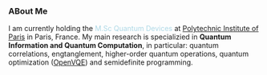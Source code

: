 ### ABout Me
I am currently holding the <span style="color:lightblue">M.Sc Quantum Devices</span> at [Polytechnic Institute of Paris](https://www.ip-paris.fr) in Paris, France.
My main research is specializied in **Quantum Information and Quantum Computation**, in particular: quantum correlations, engtanglement, higher-order quantum operations, quantum optimization ([OpenVQE](https://arxiv.org/abs/2206.08798)) and semidefinite programming.

<!--
**huybinhtr/huybinhtr** is a ✨ _special_ ✨ repository because its `README.md` (this file) appears on your GitHub profile.

Here are some ideas to get you started:

- 🔭 I’m currently working on ...
- 🌱 I’m currently learning ...
- 👯 I’m looking to collaborate on ...
- 🤔 I’m looking for help with ...
- 💬 Ask me about ...
- 📫 How to reach me: ...
- 😄 Pronouns: ...
- ⚡ Fun fact: ...
-->
